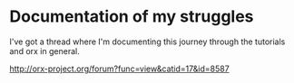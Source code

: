 # Documentation of my struggles

I've got a thread where I'm documenting this journey through the tutorials and orx in general.

http://orx-project.org/forum?func=view&catid=17&id=8587
